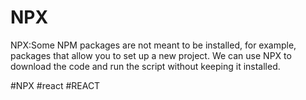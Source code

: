 # NPX
NPX:Some NPM packages are not meant to be installed, for example, packages that allow you to set up a new project. We can use NPX to download the code and run the script without keeping it installed.

#NPX
#react #REACT 
